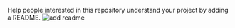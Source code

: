 Help people interested in this repository understand your project by adding a README. ![add readme](https://cloud.githubusercontent.com/assets/9792/22164580/bcf0e208-df4f-11e6-87d6-f1f706e0fc0d.png)
